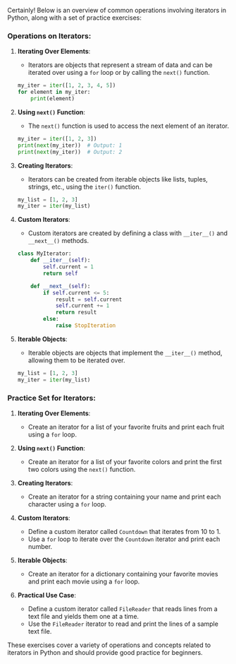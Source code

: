 Certainly! Below is an overview of common operations involving iterators in Python, along with a set of practice exercises:

### Operations on Iterators:

1. **Iterating Over Elements**:
   - Iterators are objects that represent a stream of data and can be iterated over using a `for` loop or by calling the `next()` function.
   ```python
   my_iter = iter([1, 2, 3, 4, 5])
   for element in my_iter:
       print(element)
   ```

2. **Using `next()` Function**:
   - The `next()` function is used to access the next element of an iterator.
   ```python
   my_iter = iter([1, 2, 3])
   print(next(my_iter))  # Output: 1
   print(next(my_iter))  # Output: 2
   ```

3. **Creating Iterators**:
   - Iterators can be created from iterable objects like lists, tuples, strings, etc., using the `iter()` function.
   ```python
   my_list = [1, 2, 3]
   my_iter = iter(my_list)
   ```

4. **Custom Iterators**:
   - Custom iterators are created by defining a class with `__iter__()` and `__next__()` methods.
   ```python
   class MyIterator:
       def __iter__(self):
           self.current = 1
           return self

       def __next__(self):
           if self.current <= 5:
               result = self.current
               self.current += 1
               return result
           else:
               raise StopIteration
   ```

5. **Iterable Objects**:
   - Iterable objects are objects that implement the `__iter__()` method, allowing them to be iterated over.
   ```python
   my_list = [1, 2, 3]
   my_iter = iter(my_list)
   ```

### Practice Set for Iterators:

1. **Iterating Over Elements**:
   - Create an iterator for a list of your favorite fruits and print each fruit using a `for` loop.

2. **Using `next()` Function**:
   - Create an iterator for a list of your favorite colors and print the first two colors using the `next()` function.

3. **Creating Iterators**:
   - Create an iterator for a string containing your name and print each character using a `for` loop.

4. **Custom Iterators**:
   - Define a custom iterator called `Countdown` that iterates from 10 to 1.
   - Use a `for` loop to iterate over the `Countdown` iterator and print each number.

5. **Iterable Objects**:
   - Create an iterator for a dictionary containing your favorite movies and print each movie using a `for` loop.

6. **Practical Use Case**:
   - Define a custom iterator called `FileReader` that reads lines from a text file and yields them one at a time.
   - Use the `FileReader` iterator to read and print the lines of a sample text file.

These exercises cover a variety of operations and concepts related to iterators in Python and should provide good practice for beginners.